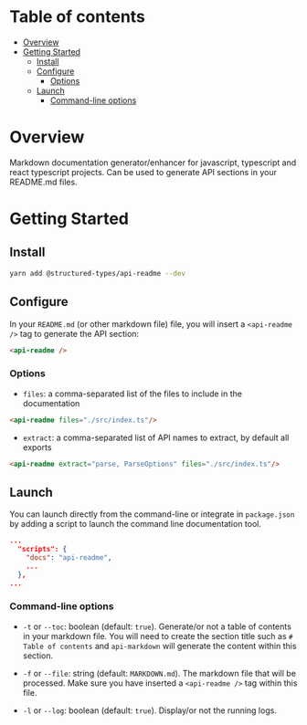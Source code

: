 # Table of contents

-   [Overview](#overview)
-   [Getting Started](#getting-started)
    -   [Install](#install)
    -   [Configure](#configure)
        -   [Options](#options)
    -   [Launch](#launch)
        -   [Command-line options](#command-line-options)

# Overview

Markdown documentation generator/enhancer for javascript, typescript and react typescript projects. Can be used to generate API sections in your README.md files.

# Getting Started

## Install

```sh
yarn add @structured-types/api-readme --dev
```

## Configure

In your `README.md` (or other markdown file) file, you will insert a `<api-readme />` tag to generate the API section:

```md
<api-readme />
```

### Options

-   `files`: a comma-separated list of the files to include in the documentation

```md
<api-readme files="./src/index.ts"/>
```

-   `extract`: a comma-separated list of API names to extract, by default all exports

```md
<api-readme extract="parse, ParseOptions" files="./src/index.ts"/>
```

## Launch

You can launch directly from the command-line or integrate in `package.json` by adding a script to launch the command line documentation tool.

```json
...
  "scripts": {
    "docs": "api-readme",
    ...
  },
...
```

### Command-line options

-   `-t` or `--toc`: boolean (default: `true`). Generate/or not a table of contents in your markdown file. You will need to create the section title such as `# Table of contents` and `api-markdown` will generate the content within this section.

-   `-f` or `--file`: string (default: `MARKDOWN.md`). The markdown file that will be processed. Make sure you have inserted a `<api-readme />` tag within this file.

-   `-l` or `--log`: boolean (default: `true`). Display/or not the running logs.
